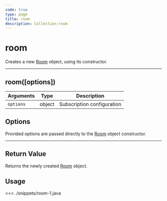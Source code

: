 ```yaml
---
code: true
type: page
title: room
description: Collection:room
---
```


# room

Creates a new [Room](/sdk/android/3/core-classes/room) object, using its constructor.

---

## room([options])

| Arguments | Type   | Description                |
| --------- | ------ | -------------------------- |
| `options` | object | Subscription configuration |

## Options

Provided options are passed directly to the [Room](/sdk/android/3/core-classes/room) object constructor.

---

## Return Value

Returns the newly created [Room](/sdk/android/3/core-classes/room) object.

## Usage

<<< ./snippets/room-1.java
